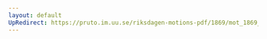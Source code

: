 ```yaml
---
layout: default
UpRedirect: https://pruto.im.uu.se/riksdagen-motions-pdf/1869/mot_1869__ak__287/mot_1869__ak__287-002.pdf
---
```


